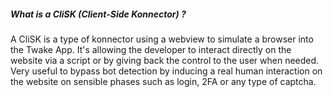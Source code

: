 ##### What is a CliSK (Client-Side Konnector) ?

A CliSK is a type of konnector using a webview to simulate a browser into the Twake App. It's allowing the developer to interact directly on the website via a script or by giving back the control to the user when needed. Very useful to bypass bot detection by inducing a real human interaction on the website on sensible phases such as login, 2FA or any type of captcha.
